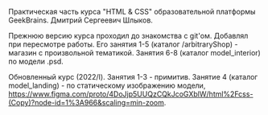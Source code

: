 Практическая часть курса "HTML & CSS" образовательной платформы GeekBrains.
Дмитрий Сергеевич Шлыков.

Прежнюю версию курса проходил до знакомства с git'ом. Добавлял при пересмотре работы.
Его занятия 1-5 (каталог /arbitraryShop) - магазин с произвольной тематикой.
Занятия 6-8 (каталог model_interior) по модели .psd.

Обновленный курс (2022/I).
Занятия 1-3 - примитив.
Занятие 4 (каталог model_landing) - по статическому изображению модели, https://www.figma.com/proto/4DoJjp5UUQzCQkJcoGXblW/html%2Fcss-(Copy)?node-id=1%3A966&scaling=min-zoom.
